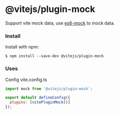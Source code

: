 # @vitejs/plugin-mock
Support vite mock data, use [es6-mock](https://www.npmjs.com/package/es6-mock) to mock data. 


### Install
Install with npm:

`$ npm install --save-dev @vitejs/plugin-mock`

### Uses

Config vite.config.ts

```javascript
import mock from '@vitejs/plugin-mock';

export default defineConfig({
  plugins: [vitePluginMock()]
});
```
